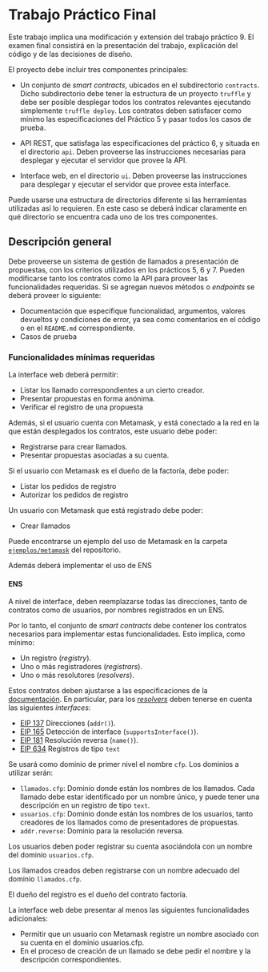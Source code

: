 # Trabajo Práctico Final

Este trabajo implica una modificación y extensión del trabajo práctico 9. El examen final consistirá en la presentación del trabajo, explicación del código y de las decisiones de diseño.

El proyecto debe incluir tres componentes principales:

* Un conjunto de *smart contracts*, ubicados en el subdirectorio `contracts`. Dicho subdirectorio debe tener la estructura de un proyecto `truffle` y debe ser posible desplegar todos los contratos relevantes ejecutando simplemente `truffle deploy`. Los contratos deben satisfacer como mínimo las especificaciones del Práctico 5 y pasar todos los casos de prueba.
* API REST, que satisfaga las especificaciones del práctico 6, y situada en el directorio `api`.
Deben proveerse las instrucciones necesarias para desplegar y ejecutar el servidor que provee la API.

* Interface web, en el directorio `ui`. Deben proveerse las instrucciones para desplegar y ejecutar el servidor que provee esta interface.

Puede usarse una estructura de directorios diferente si las herramientas utilizadas así lo requieren. En este caso se deberá indicar claramente en qué directorio se encuentra cada uno de los tres componentes.

## Descripción general

Debe proveerse un sistema de gestión de llamados a presentación de propuestas, con los criterios utilizados en los prácticos 5, 6 y 7.
Pueden modificarse tanto los contratos como la API para proveer las funcionalidades requeridas. Si se agregan nuevos métodos o *endpoints* se deberá proveer lo siguiente:

* Documentación que especifique funcionalidad, argumentos, valores devueltos y condiciones de error, ya sea como comentarios en el código o en el `README.md` correspondiente.
* Casos de prueba

### Funcionalidades mínimas requeridas

La interface web deberá permitir:

* Listar los llamado correspondientes a un cierto creador.
* Presentar propuestas en forma anónima.
* Verificar el registro de una propuesta

Además, si el usuario cuenta con Metamask, y está conectado a la red en la que están desplegados los contratos, este usuario debe poder:

* Registrarse para crear llamados.
* Presentar propuestas asociadas a su cuenta.

Si el usuario con Metamask es el dueño de la factoría, debe poder:

* Listar los pedidos de registro
* Autorizar los pedidos de registro

Un usuario con Metamask que está registrado debe poder:

* Crear llamados

Puede encontrarse un ejemplo del uso de Metamask en la carpeta [`ejemplos/metamask`](../../ejemplos/metamask/) del repositorio.

Además deberá implementar el uso de ENS


#### ENS

A nivel de interface, deben reemplazarse todas las direcciones, tanto de contratos como de usuarios, por nombres registrados en un ENS.

Por lo tanto, el conjunto de *smart contracts* debe contener los contratos necesarios para implementar estas funcionalidades. Esto implica, como mínimo:

* Un registro (*registry*).
* Uno o más registradores (*registrars*).
* Uno o más resolutores (*resolvers*).

Estos contratos deben ajustarse a las especificaciones de la [documentación](https://docs.ens.domains/). En particular, para los [*resolvers*](https://docs.ens.domains/contract-api-reference/publicresolver) deben tenerse en cuenta las siguientes *interfaces*:

* [EIP 137](https://eips.ethereum.org/EIPS/eip-137) Direcciones (`addr()`).
* [EIP 165](https://eips.ethereum.org/EIPS/eip-165) Detección de interface (`supportsInterface()`).
* [EIP 181](https://eips.ethereum.org/EIPS/eip-181) Resolución reversa (`name()`).
* [EIP 634](https://eips.ethereum.org/EIPS/eip-634) Registros de tipo `text`

Se usará como dominio de primer nivel el nombre `cfp`. Los dominios a utilizar serán:

* `llamados.cfp`: Dominio donde están los nombres de los llamados. Cada llamado debe estar identificado por un nombre único, y puede tener una descripción en un registro de tipo `text`.
* `usuarios.cfp`: Dominio donde están los nombres de los usuarios, tanto creadores de los llamados como de presentadores de propuestas.
* `addr.reverse`: Dominio para la resolución reversa.

Los usuarios deben poder registrar su cuenta asociándola con un nombre del dominio `usuarios.cfp`.

Los llamados creados deben registrarse con un nombre adecuado del dominio `llamados.cfp`.

El dueño del registro es el dueño del contrato factoría.

La interface web debe presentar al menos las siguientes funcionalidades adicionales:

* Permitir que un usuario con Metamask registre un nombre asociado con su cuenta en el dominio usuarios.cfp.
* En el proceso de creación de un llamado se debe pedir el nombre y la descripción correspondientes.

